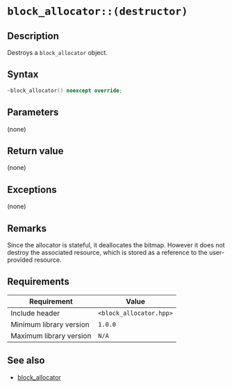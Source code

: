 # `block_allocator::(destructor)`

## Description

Destroys a `block_allocator` object.

## Syntax

```cpp
~block_allocator() noexcept override;
```

## Parameters

(none)

## Return value

(none)

## Exceptions

(none)

## Remarks

Since the allocator is stateful, it deallocates the bitmap. However it does not destroy the associated resource, which is stored as a 
reference to the user-provided resource.

## Requirements

| Requirement             | Value                   |
|-------------------------|-------------------------|
| Include header          | `<block_allocator.hpp>` |
| Minimum library version | `1.0.0`                 |
| Maximum library version | `N/A`                   |

## See also

- [block_allocator](block_allocator.md)
